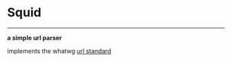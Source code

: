 # Squid
---
**a simple url parser**

implements the whatwg [url standard](https://url.spec.whatwg.org/)
